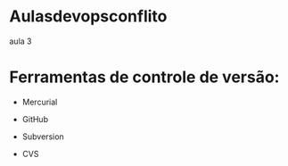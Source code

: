 # Aulasdevopsconflito
aula 3

# Ferramentas de controle de versão:

* Mercurial

* GitHub

* Subversion

* CVS
